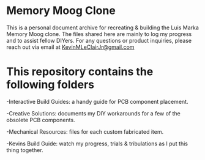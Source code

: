 # Memory Moog Clone
This is a personal document archive for recreating &amp; building the Luis Marka Memory Moog clone.
The files shared here are mainly to log my progress and to assist fellow DIYers. For any questions or product inquiries, please reach out via email at KevinMLeClairJr@gmail.com

# This repository contains the following folders
-Interactive Build Guides: a handy guide for PCB component placement.

-Creative Solutions: documents my DIY workarounds for a few of the obsolete PCB components.

-Mechanical Resources: files for each custom fabricated item.

-Kevins Build Guide: watch my progress, trials & tribulations as I put this thing together.
